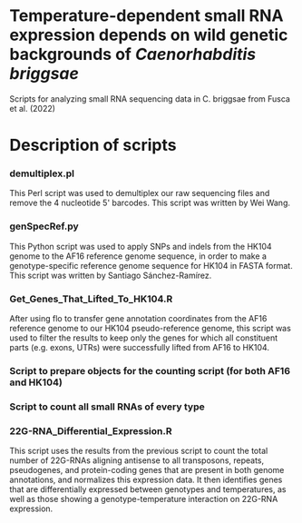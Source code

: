 # Temperature-dependent small RNA expression depends on wild genetic backgrounds of *Caenorhabditis briggsae*

Scripts for analyzing small RNA sequencing data in C. briggsae from Fusca et al. (2022)

# Description of scripts
### demultiplex.pl
This Perl script was used to demultiplex our raw sequencing files and remove the 4 nucleotide 5' barcodes. This script was written by Wei Wang.

### genSpecRef.py
This Python script was used to apply SNPs and indels from the HK104 genome to the AF16 reference genome sequence, in order to make a genotype-specific reference genome sequence for HK104 in FASTA format. This script was written by Santiago Sánchez-Ramírez.

### Get_Genes_That_Lifted_To_HK104.R
After using flo to transfer gene annotation coordinates from the AF16 reference genome to our HK104 pseudo-reference genome, this script was used to filter the results to keep only the genes for which all constituent parts (e.g. exons, UTRs) were successfully lifted from AF16 to HK104. 

### Script to prepare objects for the counting script (for both AF16 and HK104)

### Script to count all small RNAs of every type

### 22G-RNA_Differential_Expression.R
This script uses the results from the previous script to count the total number of 22G-RNAs aligning antisense to all transposons, repeats, pseudogenes, and protein-coding genes that are present in both genome annotations, and normalizes this expression data. It then identifies genes that are differentially expressed between genotypes and temperatures, as well as those showing a genotype-temperature interaction on 22G-RNA expression.
